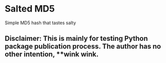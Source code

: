 # Salted MD5
Simple MD5 hash that tastes salty

## Disclaimer: This is mainly for testing Python package publication process. The author has no other intention, **wink wink.
